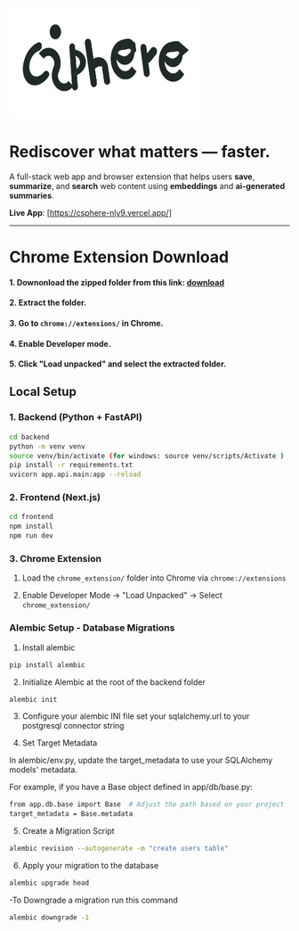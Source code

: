 <img src="https://github.com/angvit/Content-Rediscovery-Platform/blob/main/frontend/public/cspherelogo2.png?raw=true" alt="logo" width="350" height="200"/>

<h1>Rediscover what matters — faster.</h1>




A full-stack web app and browser extension that helps users **save**, **summarize**, and **search** web content using **embeddings** and **ai-generated summaries**. 

**Live App**: [https://csphere-nly9.vercel.app/]

---

# Chrome Extension Download

#### 1. Downonload the zipped folder from this link: [download](https://download-directory.github.io/?url=https%3A%2F%2Fgithub.com%2Fcrosve%2FCsphere%2Ftree%2Fmain%2Fchrome_extension)
#### 2. Extract the folder.
#### 3. Go to `chrome://extensions/` in Chrome.
#### 4.  Enable **Developer mode**.
#### 5. Click **"Load unpacked"** and select the extracted folder.

## Local Setup

### 1. Backend (Python + FastAPI)

```bash
cd backend
python -m venv venv
source venv/bin/activate (for windows: source venv/scripts/Activate )
pip install -r requirements.txt
uvicorn app.api.main:app --reload
```

### 2. Frontend (Next.js)

```bash
cd frontend
npm install
npm run dev
```

### 3. Chrome Extension

1. Load the `chrome_extension/` folder into Chrome via `chrome://extensions`

2. Enable Developer Mode -> "Load Unpacked" -> Select `chrome_extension/`


### Alembic Setup - Database Migrations 

1. Install alembic

```bash
pip install alembic
```

2. Initialize Alembic at the root of the backend folder 

```bash
alembic init
```

3. Configure your alembic INI file
set your sqlalchemy.url to your postgresql connector string


4. Set Target Metadata

In alembic/env.py, update the target_metadata to use your SQLAlchemy models' metadata.

For example, if you have a Base object defined in app/db/base.py:

```bash
from app.db.base import Base  # Adjust the path based on your project
target_metadata = Base.metadata
```

5. Create a Migration Script
```bash
alembic revision --autogenerate -m "create users table"
```
6. Apply  your migration to the database

```bash
alembic upgrade head
```

-To Downgrade a migration run this command

```bash
alembic downgrade -1
```


